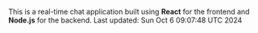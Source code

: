 This is a real-time chat application built using **React** for the frontend and **Node.js** for the backend.
Last updated: Sun Oct  6 09:07:48 UTC 2024
